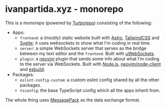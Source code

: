 # ivanpartida.xyz - monorepo

This is a monorepo (powered by [Turborepo](https://turbo.build/repo)) consisting of the following:

- Apps:
    - `frontend`: a (mostly) static website built with [Astro](https://astro.build/), [TailwindCSS](https://tailwindcss.com/) and [Svelte](https://svelte.dev/); it uses websockets to show what I'm coding in real time.
    - `server`: a simple WebSockets server that serves as the bridge between my text editor and the `frontend`. Built with [uWebSockets](https://github.com/uNetworking/uWebSockets.js).
    - `plugin`: a [neovim](https://neovim.io/) plugin that sends some info about what I'm coding to the server via WebSockets. Built with [Node.js](https://nodejs.org), [neovim/node-client](https://github.com/neovim/node-client) and [esbuild](https://esbuild.github.io/).
- Packages:
    - `eslint-config-custom`: a custom eslint config shared by all the other packages.
    - `tsconfig`: the base TypeScript config which all the apps inherit from.

The whole thing uses [MessagePack](https://msgpack.org/) as the data exchange format.
